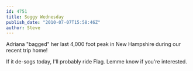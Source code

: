 ```yaml
---
id: 4751
title: Soggy Wednesday
publish_date: "2010-07-07T15:58:46Z"
author: Steve
---
```

  
Adriana "bagged" her last 4,000 foot peak in New Hampshire during our recent trip home!

If it de-sogs today, I'll probably ride Flag. Lemme know if you're interested.
